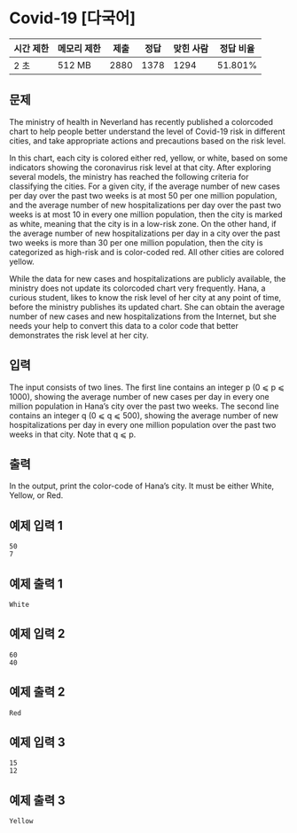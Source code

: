 

# Covid-19 [다국어]

| 시간 제한 | 메모리 제한 | 제출 | 정답 | 맞힌 사람 | 정답 비율 |
| --- | --- | --- | --- | --- | --- |
| 2 초 | 512 MB | 2880 | 1378 | 1294 | 51.801% |

## 문제

The ministry of health in Neverland has recently published a colorcoded chart to help people better understand the level of Covid-19 risk in different cities, and take appropriate actions and precautions based on the risk level.

In this chart, each city is colored either red, yellow, or white, based on some indicators showing the coronavirus risk level at that city. After exploring several models, the ministry has reached the following criteria for classifying the cities. For a given city, if the average number of new cases per day over the past two weeks is at most 50 per one million population, and the average number of new hospitalizations per day over the past two weeks is at most 10 in every one million population, then the city is marked as white, meaning that the city is in a low-risk zone. On the other hand, if the average number of new hospitalizations per day in a city over the past two weeks is more than 30 per one million population, then the city is categorized as high-risk and is color-coded red. All other cities are colored yellow.

While the data for new cases and hospitalizations are publicly available, the ministry does not update its colorcoded chart very frequently. Hana, a curious student, likes to know the risk level of her city at any point of time, before the ministry publishes its updated chart. She can obtain the average number of new cases and new hospitalizations from the Internet, but she needs your help to convert this data to a color code that better demonstrates the risk level at her city.

## 입력

The input consists of two lines. The first line contains an integer p (0 ⩽ p ⩽ 1000), showing the average number of new cases per day in every one million population in Hana’s city over the past two weeks. The second line contains an integer q (0 ⩽ q ⩽ 500), showing the average number of new hospitalizations per day in every one million population over the past two weeks in that city. Note that q ⩽ p.

## 출력

In the output, print the color-code of Hana’s city. It must be either White, Yellow, or Red.

## 예제 입력 1

```
50
7

```

## 예제 출력 1

```
White

```

## 예제 입력 2

```
60
40

```

## 예제 출력 2

```
Red

```

## 예제 입력 3

```
15
12

```

## 예제 출력 3

```
Yellow
```
